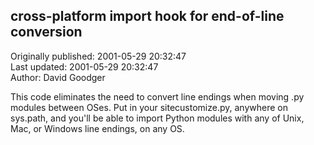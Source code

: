 ## cross-platform import hook for end-of-line conversion  
Originally published: 2001-05-29 20:32:47  
Last updated: 2001-05-29 20:32:47  
Author: David Goodger  
  
This code eliminates the need to convert line endings when moving .py modules between OSes.  Put in your sitecustomize.py, anywhere on sys.path, and you'll be able to import Python modules with any of Unix, Mac, or Windows line endings, on any OS.